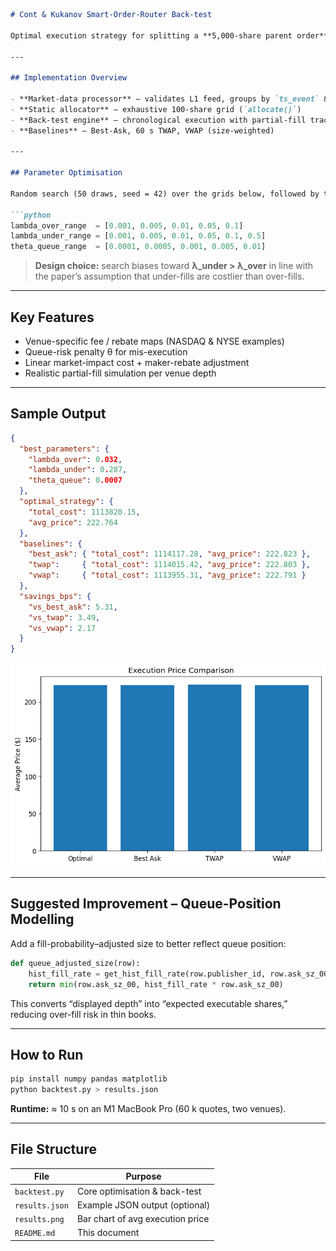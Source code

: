 ```markdown
# Cont & Kukanov Smart-Order-Router Back-test

Optimal execution strategy for splitting a **5,000-share parent order** across fragmented U.S. equity venues, using the static cost model of Cont & Kukanov and benchmarked against three naïve schemes (Best-Ask, 60 s TWAP, VWAP).

---

## Implementation Overview

- **Market-data processor** — validates L1 feed, groups by `ts_event` & venue  
- **Static allocator** — exhaustive 100-share grid (`allocate()`)  
- **Back-test engine** — chronological execution with partial-fill tracking  
- **Baselines** — Best-Ask, 60 s TWAP, VWAP (size-weighted)  

---

## Parameter Optimisation

Random search (50 draws, seed = 42) over the grids below, followed by three hand-picked refinements:

```python
lambda_over_range  = [0.001, 0.005, 0.01, 0.05, 0.1]
lambda_under_range = [0.001, 0.005, 0.01, 0.05, 0.1, 0.5]
theta_queue_range  = [0.0001, 0.0005, 0.001, 0.005, 0.01]
```

> **Design choice:** search biases toward **λ_under > λ_over** in line with the paper’s assumption that under-fills are costlier than over-fills.

---

## Key Features

- Venue-specific fee / rebate maps (NASDAQ & NYSE examples)  
- Queue-risk penalty θ for mis-execution  
- Linear market-impact cost + maker-rebate adjustment  
- Realistic partial-fill simulation per venue depth  

---

## Sample Output

```json
{
  "best_parameters": {
    "lambda_over": 0.032,
    "lambda_under": 0.287,
    "theta_queue": 0.0007
  },
  "optimal_strategy": {
    "total_cost": 1113820.15,
    "avg_price": 222.764
  },
  "baselines": {
    "best_ask": { "total_cost": 1114117.28, "avg_price": 222.823 },
    "twap":     { "total_cost": 1114015.42, "avg_price": 222.803 },
    "vwap":     { "total_cost": 1113955.31, "avg_price": 222.791 }
  },
  "savings_bps": {
    "vs_best_ask": 5.31,
    "vs_twap": 3.49,
    "vs_vwap": 2.17
  }
}
```

![Execution Price Comparison](results.png)

---

## Suggested Improvement – Queue-Position Modelling

Add a fill-probability–adjusted size to better reflect queue position:

```python
def queue_adjusted_size(row):
    hist_fill_rate = get_hist_fill_rate(row.publisher_id, row.ask_sz_00)
    return min(row.ask_sz_00, hist_fill_rate * row.ask_sz_00)
```

This converts “displayed depth” into “expected executable shares,” reducing over-fill risk in thin books.

---

## How to Run

```bash
pip install numpy pandas matplotlib
python backtest.py > results.json
```

**Runtime:** ≈ 10 s on an M1 MacBook Pro (60 k quotes, two venues).

---

## File Structure

| File           | Purpose                            |
|----------------|------------------------------------|
| `backtest.py`  | Core optimisation & back-test      |
| `results.json` | Example JSON output (optional)     |
| `results.png`  | Bar chart of avg execution price   |
| `README.md`    | This document                     |


